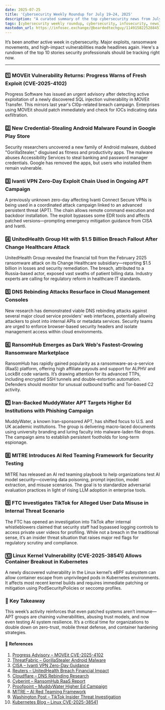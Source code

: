 ```yaml
---
date: 2025-07-25
title: 'Cybersecurity Weekly Roundup for July 19–24, 2025'
description: "A curated summary of the top cybersecurity news from July 19–24, 2025, including MOVEit and Ivanti exploits, Android malware, Kubernetes container escapes, and more. Curated by me."
tags: [cybersecurity weekly roundup, cybersecurity, infosecurity, news]
mastodon_url: https://infosec.exchange/@beardedtechguy/114915822528845707
---
```


It’s been another active week in cybersecurity. Major exploits, ransomware movements, and high-impact vulnerabilities made headlines again. Here's a rundown of the top 10 stories security professionals should be tracking right now.

---

### 1️⃣ MOVEit Vulnerability Returns: Progress Warns of Fresh Exploit (CVE-2025-4102)  

Progress Software has issued an urgent advisory after detecting active exploitation of a newly discovered SQL injection vulnerability in MOVEit Transfer. This mirrors last year's Cl0p-related breach campaign. Enterprises using MOVEit should patch immediately and check for IOCs indicating data exfiltration.

### 2️⃣ New Credential-Stealing Android Malware Found in Google Play Store  

Security researchers uncovered a new family of Android malware, dubbed "GorillaStealer," disguised as fitness and productivity apps. The malware abuses Accessibility Services to steal banking and password manager credentials. Google has removed the apps, but users who installed them remain vulnerable.

### 3️⃣ Ivanti VPN Zero-Day Exploit Chain Used in Ongoing APT Campaign  

A previously unknown zero-day affecting Ivanti Connect Secure VPNs is being used in a coordinated attack campaign linked to an advanced persistent threat (APT). The chain allows remote command execution and backdoor installation. The exploit bypasses some EDR tools and affects patched versions—prompting emergency mitigation guidance from CISA and Ivanti.

### 4️⃣ UnitedHealth Group Hit with $1.5 Billion Breach Fallout After Change Healthcare Attack  

UnitedHealth Group revealed the financial toll from the February 2025 ransomware attack on its Change Healthcare subsidiary—reporting $1.5 billion in losses and security remediation. The breach, attributed to a Russia-based actor, exposed vast swaths of patient billing data. Industry experts are calling for regulatory reform in healthcare IT standards.

### 5️⃣ DNS Rebinding Attacks Resurface in Cloud Management Consoles  

New research has demonstrated viable DNS rebinding attacks against several major cloud service providers' web interfaces, potentially allowing attackers to pivot into internal APIs or metadata services. Security teams are urged to enforce browser-based security headers and isolate management access within cloud environments.

### 6️⃣ RansomHub Emerges as Dark Web's Fastest-Growing Ransomware Marketplace  

RansomHub has rapidly gained popularity as a ransomware-as-a-service (RaaS) platform, offering high affiliate payouts and support for ALPHV and LockBit code variants. It’s drawing attention for its advanced TTPs, including encrypted SSH tunnels and double-extortion automation. Defenders should monitor for unusual outbound traffic and Tor-based C2 activity.

### 7️⃣ Iran-Backed MuddyWater APT Targets Higher Ed Institutions with Phishing Campaign  

MuddyWater, a known Iran-sponsored APT, has shifted focus to U.S. and UK academic institutions. The group is delivering macro-laced documents using university branding and luring faculty into malware-laden file drops. The campaign aims to establish persistent footholds for long-term espionage.

### 8️⃣ MITRE Introduces AI Red Teaming Framework for Security Testing  

MITRE has released an AI red teaming playbook to help organizations test AI model security—covering data poisoning, prompt injection, model extraction, and misuse scenarios. The goal is to standardize adversarial evaluation practices in light of rising LLM adoption in enterprise tools.

### 9️⃣ FTC Investigates TikTok for Alleged User Data Misuse in Internal Threat Scenario  

The FTC has opened an investigation into TikTok after internal whistleblowers claimed that security staff had bypassed logging controls to access private user videos for profiling. While not a breach in the traditional sense, it’s an insider threat situation that raises major red flags for regulatory scrutiny and compliance.

### 🔟 Linux Kernel Vulnerability (CVE-2025-38541) Allows Container Breakout in Kubernetes  

A newly discovered vulnerability in the Linux kernel’s eBPF subsystem can allow container escape from unprivileged pods in Kubernetes environments. It affects most recent kernel builds and requires immediate patching or mitigation using PodSecurityPolicies or seccomp profiles.

### 🧠 Key Takeaway  

This week’s activity reinforces that even patched systems aren’t immune—APT groups are chaining vulnerabilities, abusing trust models, and now even testing AI system resilience. It’s a critical time for organizations to double down on zero-trust, mobile threat defense, and container hardening strategies.

#### 🔗 References

1. [Progress Advisory – MOVEit CVE-2025-4102](https://www.progress.com/security/moveit-transfer-sql-injection-july2025)  
2. [ThreatFabric – GorillaStealer Android Malware](https://www.threatfabric.com/blog/android-gorillastealer-july2025.html)  
3. [CISA – Ivanti VPN Zero-Day Guidance](https://www.cisa.gov/news-events/alerts/2025/07/ivanti-zero-day-apt-warning)  
4. [Reuters – UnitedHealth Breach Financial Impact](https://www.reuters.com/technology/unitedhealth-change-healthcare-breach-costs-july2025/)  
5. [Cloudflare – DNS Rebinding Research](https://blog.cloudflare.com/dns-rebinding-cloud-panel-warning-july2025/)  
6. [Cyberint – RansomHub RaaS Report](https://www.cyberint.com/resources/ransomhub-threat-analysis-july2025)  
7. [Proofpoint – MuddyWater Higher Ed Campaign](https://www.proofpoint.com/us/blog/threat-insight/muddywater-higher-ed-july2025)  
8. [MITRE – AI Red Teaming Framework](https://attack.mitre.org/resources/ai-red-teaming-framework-july2025)  
9. [Washington Post – TikTok Insider Threat Investigation](https://www.washingtonpost.com/technology/2025/07/ftc-tiktok-employee-privacy-access/)  
10. [Kubernetes Blog – Linux CVE-2025-38541](https://kubernetes.io/blog/2025/07/container-breakout-ebpf-cve-2025-38541/)